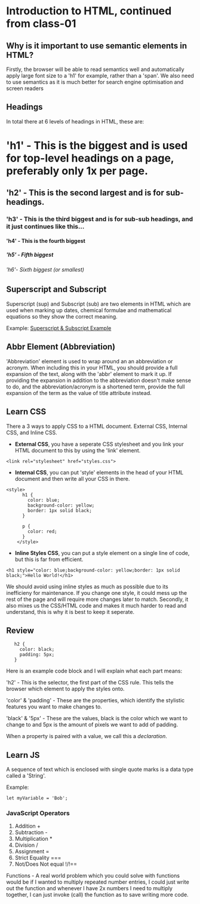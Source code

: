 # Introduction to HTML, continued from class-01

## Why is it important to use semantic elements in HTML?

Firstly, the browser will be able to read semantics well and automatically apply large font size to a 'h1' for example, rather than a 'span'. We also need to use semantics as it is much better for search engine optimisation and screen readers

## Headings

In total there at 6 levels of headings in HTML, these are:

# 'h1' - This is the biggest and is used for top-level headings on a page, preferably only 1x per page.
## 'h2' - This is the second largest and is for sub-headings.
### 'h3' - This is the third biggest and is for sub-sub headings, and it just continues like this...
#### 'h4' - This is the fourth biggest
##### 'h5' - Fifth biggest
###### 'h6'- Sixth biggest (or smallest)

## Superscript and Subscript

Superscript (sup) and Subscript (sub) are two elements in HTML which are used when marking up dates, chemical formulae and mathematical equations so they show the correct meaning.

Example:
[Superscript & Subscript Example](https://developer.mozilla.org/en-US/docs/Learn/HTML/Introduction_to_HTML/Advanced_text_formatting#superscript_and_subscript)

## Abbr Element (Abbreviation)

'Abbreviation' element is used to wrap around an an abbreviation or acronym. When including this in your HTML, you should provide a full expansion of the text, along with the 'abbr' element to mark it up.
If providing the expansion in addition to the abbreviation doesn't make sense to do, and the abbreviation/acronym is a shortened term, provide the full expansion of the term as the value of title attribute instead.

## Learn CSS

There a 3 ways to apply CSS to a HTML document. External CSS, Internal CSS, and Inline CSS.

- **External CSS**, you have a seperate CSS stylesheet and you link your HTML document to this by using the 'link' element.
```
<link rel="stylesheet" href="styles.css">
```
- **Internal CSS**, you can put 'style' elements in the head of your HTML document and then write all your CSS in there.
```
<style>
      h1 {
        color: blue;
        background-color: yellow;
        border: 1px solid black;
      }

      p {
        color: red;
      }
    </style>
```

- **Inline Styles CSS**, you can put a style element on a single line of code, but this is far from efficient.
```
<h1 style="color: blue;background-color: yellow;border: 1px solid black;">Hello World!</h1>
```
We should avoid using inline styles as much as possible due to its inefficieny for maintenance. If you change one style, it could mess up the rest of the page and will require more changes later to match. Secondly, it also mixes us the CSS/HTML code and makes it much harder to read and understand, this is why it is best to keep it seperate.

## Review
```
   h2 {
     color: black;
     padding: 5px;
   }
```
Here is an example code block and I will explain what each part means: 

'h2' - This is the selector, the first part of the CSS rule. This tells the browser which element to apply the styles onto.

'color' & 'padding' - These are the properties, which identify the stylistic features you want to make changes to.

'black' & '5px' - These are the values, black is the color which we want to change to and 5px is the amount of pixels we want to add of padding.

When a property is paired with a value, we call this a *declaration*.

## Learn JS

A sequence of text which is enclosed with single quote marks is a data type called a 'String'.

Example:
```
let myVariable = 'Bob';
```

### JavaScript Operators

1. Addition +
2. Subtraction -
3. Multiplication *
4. Division /
5. Assignment =
6. Strict Equality ===
7. Not/Does Not equal !/!==

Functions - A real world problem which you could solve with functions would be if I wanted to multiply repeated number entries, I could just write out the function and whenever I have 2x numbers I need to multiply together, I can just invoke (call) the function as to save writing more code.





